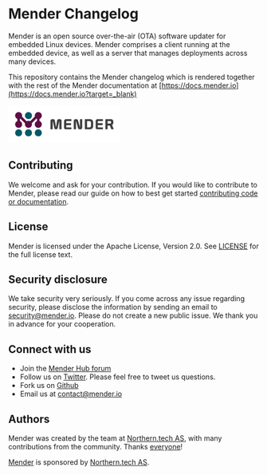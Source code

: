# Mender Changelog

Mender is an open source over-the-air (OTA) software updater for embedded Linux
devices. Mender comprises a client running at the embedded device, as well as a
server that manages deployments across many devices.

This repository contains the Mender changelog which is rendered together with
the rest of the Mender documentation at
[https://docs.mender.io](https://docs.mender.io?target=_blank)

![Mender logo](https://raw.githubusercontent.com/mendersoftware/mender/master/mender_logo.png)

## Contributing

We welcome and ask for your contribution. If you would like to contribute to
Mender, please read our guide on how to best get started [contributing code or
documentation](https://github.com/mendersoftware/mender/blob/master/CONTRIBUTING.md).

## License

Mender is licensed under the Apache License, Version 2.0. See
[LICENSE](https://github.com/mendersoftware/mender/blob/master/LICENSE?target=_blank)
for the full license text.

## Security disclosure

We take security very seriously. If you come across any issue regarding
security, please disclose the information by sending an email to
<security@mender.io>. Please do not create a new public issue. We thank you in
advance for your cooperation.

## Connect with us

* Join the [Mender Hub forum](https://hub.mender.io)
* Follow us on [Twitter](https://twitter.com/mender_io?target=_blank). Please
  feel free to tweet us questions.
* Fork us on [Github](https://github.com/mendersoftware?target=_blank)
* Email us at [contact@mender.io](mailto:contact@mender.io)

## Authors

Mender was created by the team at [Northern.tech AS](https://northern.tech),
with many contributions from the community. Thanks
[everyone](https://github.com/mendersoftware/mender/graphs/contributors)!

[Mender](https://mender.io) is sponsored by [Northern.tech
AS](https://northern.tech).
